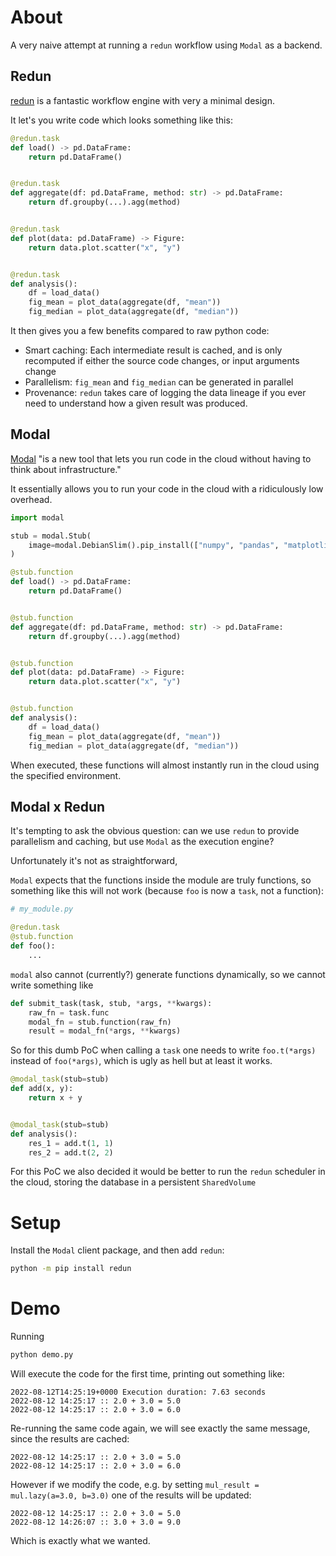 # About
A very naive attempt at running a `redun` workflow using `Modal` as a backend.

## Redun

[redun](https://github.com/insitro/redun) is a fantastic workflow engine with very a minimal design. 

It let's you write code which looks something like this:

```python
@redun.task
def load() -> pd.DataFrame:
    return pd.DataFrame()


@redun.task
def aggregate(df: pd.DataFrame, method: str) -> pd.DataFrame:
    return df.groupby(...).agg(method)


@redun.task
def plot(data: pd.DataFrame) -> Figure:
    return data.plot.scatter("x", "y")


@redun.task
def analysis():
    df = load_data()
    fig_mean = plot_data(aggregate(df, "mean"))
    fig_median = plot_data(aggregate(df, "median"))
```

It then gives you a few benefits compared to raw python code:
- Smart caching: Each intermediate result is cached, and is only recomputed if either the source code changes, or input arguments change
- Parallelism: `fig_mean` and `fig_median` can be generated in parallel
- Provenance: `redun` takes care of logging the data lineage if you ever need to understand how a given result was produced.

## Modal

[Modal](https://modal.com/docs/guide) "is a new tool that lets you run code in the cloud without having to think about infrastructure."

It essentially allows you to run your code in the cloud with a ridiculously low overhead. 

```python
import modal

stub = modal.Stub(
    image=modal.DebianSlim().pip_install(["numpy", "pandas", "matplotlib"])
)

@stub.function
def load() -> pd.DataFrame:
    return pd.DataFrame()


@stub.function
def aggregate(df: pd.DataFrame, method: str) -> pd.DataFrame:
    return df.groupby(...).agg(method)


@stub.function
def plot(data: pd.DataFrame) -> Figure:
    return data.plot.scatter("x", "y")


@stub.function
def analysis():
    df = load_data()
    fig_mean = plot_data(aggregate(df, "mean"))
    fig_median = plot_data(aggregate(df, "median"))
```

When executed, these functions will almost instantly run in the cloud using the specified environment.

## Modal x Redun

It's tempting to ask the obvious question: can we use `redun` to provide parallelism and caching, but use `Modal` as the execution engine?

Unfortunately it's not as straightforward, 

`Modal` expects that the functions inside the module are truly functions, so something like this will not work (because `foo` is now a `task`, not a function):

```python
# my_module.py

@redun.task
@stub.function
def foo():
    ...
```

`modal` also cannot (currently?) generate functions dynamically, so we cannot write something like

```python
def submit_task(task, stub, *args, **kwargs):
    raw_fn = task.func
    modal_fn = stub.function(raw_fn)
    result = modal_fn(*args, **kwargs)
```

So for this dumb PoC when calling a `task` one needs to write `foo.t(*args)` instead of `foo(*args)`, which is ugly as hell but at least it works.

```python
@modal_task(stub=stub)
def add(x, y):
    return x + y


@modal_task(stub=stub)
def analysis():
    res_1 = add.t(1, 1)
    res_2 = add.t(2, 2)
```

For this PoC we also decided it would be better to run the `redun` scheduler in the cloud, storing the database in a persistent `SharedVolume`

# Setup

Install the `Modal` client package, and then add `redun`: 

```bash
python -m pip install redun
```

# Demo

Running
```bash
python demo.py
```

Will execute the code for the first time, printing out something like:
```
2022-08-12T14:25:19+0000 Execution duration: 7.63 seconds
2022-08-12 14:25:17 :: 2.0 + 3.0 = 5.0
2022-08-12 14:25:17 :: 2.0 + 3.0 = 6.0
```

Re-running the same code again, we will see exactly the same message, since the results are cached:
```
2022-08-12 14:25:17 :: 2.0 + 3.0 = 5.0
2022-08-12 14:25:17 :: 2.0 + 3.0 = 6.0
```

However if we modify the code, e.g. by setting `mul_result = mul.lazy(a=3.0, b=3.0)` one of the results will be updated:
```
2022-08-12 14:25:17 :: 2.0 + 3.0 = 5.0
2022-08-12 14:26:07 :: 3.0 + 3.0 = 9.0
```

Which is exactly what we wanted.